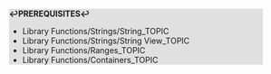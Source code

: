 <div style="margin:2em; background-color: #e0e0e0;">

<strong>↩PREREQUISITES↩</strong>

 * Library Functions/Strings/String_TOPIC
 * Library Functions/Strings/String View_TOPIC
 * Library Functions/Ranges_TOPIC
 * Library Functions/Containers_TOPIC

</div>

